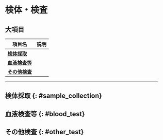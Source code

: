 
# 検体・検査

## 大項目

| 項目名 | 説明 |
| ---- | ---- |
| **[検体採取](#sample_collection)** |  |
| **[血液検査等](#blood_test)** | |
| **[その他検査](#other_test)** | |

---

## 検体採取 {: #sample_collection}


## 血液検査等 {: #blood_test}


## その他検査 {: #other_test}

